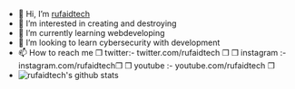- 👋 Hi, I’m [rufaidtech](https://youtube.com/c/rufaidtech)
- 👀 I’m interested in creating and destroying
- 🌱 I’m currently learning webdeveloping 
- 💞️ I’m looking to learn cybersecurity with development
- 📫 How to reach me ❒ twitter:- twitter.com/rufaidtech ❒ ❒ instagram :- instagram.com/rufaidtech❒ ❒ youtube :- youtube.com/rufaidtech ❒
- ![rufaidtech's github stats](https://github-readme-stats.vercel.app/api?username=rufaidtech&prs&count_private=true&show_icons=true&theme=dark) 

<!---
rufaid-tech/rufaid-tech is a ✨ special ✨ repository because its `README.md` (this file) appears on your GitHub profile.
You can click the Preview link to take a look at your changes.
--->
